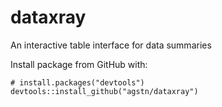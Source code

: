 # dataxray
An interactive table interface for data summaries

Install package from GitHub with:
```
# install.packages("devtools")
devtools::install_github("agstn/dataxray")
```
